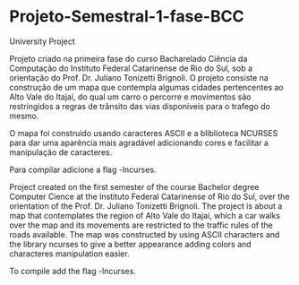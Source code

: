 # Projeto-Semestral-1-fase-BCC

University Project

Projeto criado na primeira fase do curso Bacharelado Ciência da Computação do Instituto Federal Catarinense de Rio do Sul, sob a orientação
do Prof. Dr. Juliano Tonizetti Brignoli. O projeto consiste na construção de um mapa que contempla algumas cidades pertencentes ao Alto 
Vale do Itajaí, do qual um carro o percorre e movimentos são restringidos a regras de trânsito 
das vias disponíveis para o trafego do mesmo.

O mapa foi construído usando caracteres ASCII e a bliblioteca NCURSES para dar uma aparência mais agradável adicionando cores e facilitar
a manipulação de caracteres.

Para compilar adicione a flag -lncurses.

Project created on the first semester of the course Bachelor degree Computer Cience at the Instituto Federal Catarinense of Rio do Sul,
over the orientation of the Prof. Dr. Juliano Tonizetti Brignoli.
The project is about a map that contemplates the region of Alto Vale do Itajaí, which a car walks over the map and its movements are 
restricted to the traffic rules of the roads available. 
The map was constructed by using ASCII characters and the library ncurses to give a better appearance adding colors and characteres 
manipulation easier.

To compile add the flag -lncurses.
